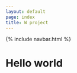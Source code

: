 ```yaml
---
layout: default
page: index
title: W project
---
```


{% include navbar.html %}

<h1>Hello world</h1>
